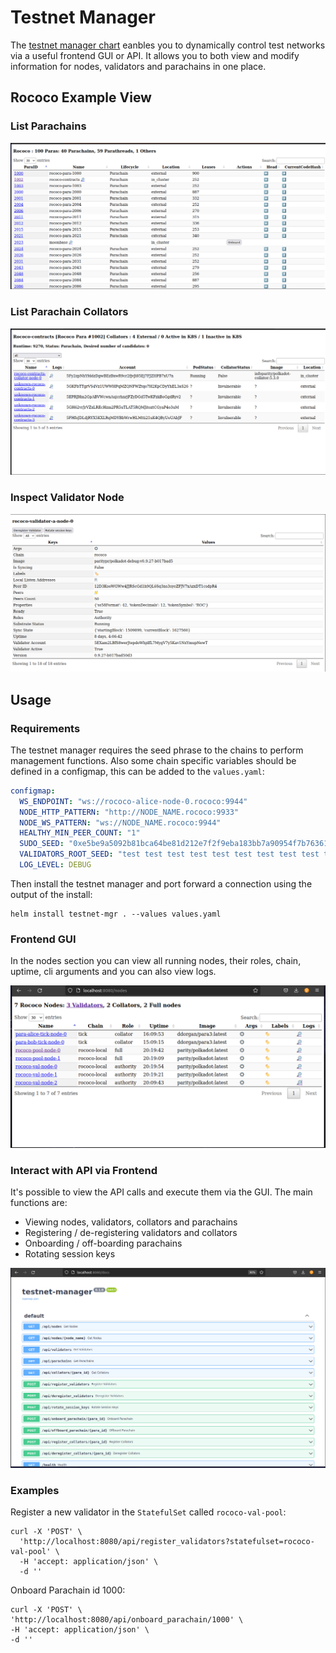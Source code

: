 Testnet Manager
==================

The [testnet manager chart](https://github.com/paritytech/helm-charts/tree/main/charts/testnet-manager) eanbles you to dynamically control test networks via a useful frontend GUI or API. It allows you to both view and modify information for nodes, validators and parachains in one place.


## Rococo Example View

### List Parachains

![rococo-parachains](../images/rococo-parachains.png)

### List Parachain Collators

![rococo-collators-1002](../images/rococo-collators-1002.png)

### Inspect Validator Node


![rococo-validator-a-node-0](../images/rococo-validator-a-node-0.png)

## Usage

### Requirements

The testnet manager requires the seed phrase to the chains to perform management functions. Also some chain specific variables should be defined in a configmap, this can be added to the `values.yaml`:


```yaml
configmap:
  WS_ENDPOINT: "ws://rococo-alice-node-0.rococo:9944"
  NODE_HTTP_PATTERN: "http://NODE_NAME.rococo:9933"
  NODE_WS_PATTERN: "ws://NODE_NAME.rococo:9944"
  HEALTHY_MIN_PEER_COUNT: "1"
  SUDO_SEED: "0xe5be9a5092b81bca64be81d212e7f2f9eba183bb7a90954f7b76361f6edb5c0a" # Alice
  VALIDATORS_ROOT_SEED: "test test test test test test test test test test test test"
  LOG_LEVEL: DEBUG

  ```

Then install the testnet manager and port forward a connection using the output of the install:

```
helm install testnet-mgr . --values values.yaml
```

### Frontend GUI


In the nodes section you can view all running nodes, their roles, chain, uptime, cli arguments and you can also view logs.


 ![testnet-mgr-frontend](../images/testnet-mgr.png)


### Interact with API via Frontend

It's possible to view the API calls and execute them via the GUI. The main functions are:

* Viewing nodes, validators, collators and parachains
* Registering / de-registering validators and collators
* Onboarding / off-boarding parachains
* Rotating session keys


![testnet-mgr-api](../images/testnet-mgr-api.png)



### Examples

Register a new validator in the `StatefulSet` called `rococo-val-pool`:

```
curl -X 'POST' \
  'http://localhost:8080/api/register_validators?statefulset=rococo-val-pool' \
  -H 'accept: application/json' \
  -d ''
  ```

  Onboard Parachain id 1000:

  ```
  curl -X 'POST' \
  'http://localhost:8080/api/onboard_parachain/1000' \
  -H 'accept: application/json' \
  -d ''
  ```


